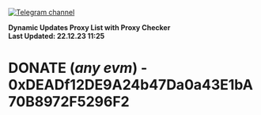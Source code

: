 [![Telegram channel](https://img.shields.io/endpoint?url=https://runkit.io/damiankrawczyk/telegram-badge/branches/master?url=https://t.me/n4z4v0d)](https://t.me/n4z4v0d) 

**Dynamic Updates Proxy List with Proxy Checker**  
**Last Updated: 22.12.23 11:25**

# DONATE (_any evm_) - 0xDEADf12DE9A24b47Da0a43E1bA70B8972F5296F2
